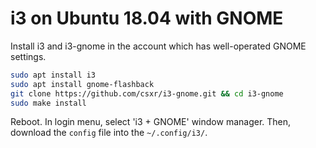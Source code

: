 # i3 on Ubuntu 18.04 with GNOME

Install i3 and i3-gnome in the account which has well-operated GNOME settings.

```bash
sudo apt install i3
sudo apt install gnome-flashback
git clone https://github.com/csxr/i3-gnome.git && cd i3-gnome
sudo make install
```

Reboot. In login menu, select 'i3 + GNOME' window manager.
Then, download the `config` file into the `~/.config/i3/`.
